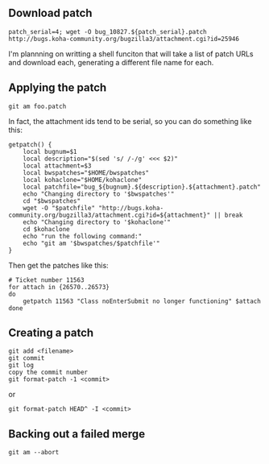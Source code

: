 ## Download patch

    patch_serial=4; wget -O bug_10827.${patch_serial}.patch http://bugs.koha-community.org/bugzilla3/attachment.cgi?id=25946

I'm plannning on writting a shell funciton that will take a list of patch URLs and download each, generating a different file name for each.

## Applying the patch

    git am foo.patch

In fact, the attachment ids tend to be serial, so you can do something like this:

    getpatch() {
        local bugnum=$1
        local description="$(sed 's/ /-/g' <<< $2)"
        local attachment=$3
        local bwspatches="$HOME/bwspatches"
        local kohaclone="$HOME/kohaclone"
        local patchfile="bug_${bugnum}.${description}.${attachment}.patch"
        echo "Changing directory to '$bwspatches'"
        cd "$bwspatches"
        wget -O "$patchfile" "http://bugs.koha-community.org/bugzilla3/attachment.cgi?id=${attachment}" || break
        echo "Changing directory to '$kohaclone'"
        cd $kohaclone
        echo "run the following command:"
        echo "git am '$bwspatches/$patchfile'"
    }

Then get the patches like this:

    # Ticket number 11563
    for attach in {26570..26573}
    do
        getpatch 11563 "Class noEnterSubmit no longer functioning" $attach
    done


## Creating a patch

    git add <filename>
    git commit 
    git log 
    copy the commit number 
    git format-patch -1 <commit>

or 

    git format-patch HEAD^ -I <commit>

## Backing out a failed merge

    git am --abort
